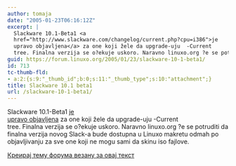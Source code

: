 ```yaml
---
author: tomaja
date: "2005-01-23T06:16:12Z"
excerpt: |
  Slackware 10.1-Beta1 <a
  href="http://www.slackware.com/changelog/current.php?cpu=i386">je
  upravo objavljena</a> za one koji žele da upgrade-uju  -Current
  tree. Finalna verzija se o?ekuje uskoro. Naravno linuxo.org ?e se potruditi da finalna verzija novog Slack-a bude dostupna u Linuxo makretu odmah po objavljivanju za sve one koji ne mogu sami da skinu iso fajlove.
guid: https://forum.linuxo.org/2005/01/23/slackware-10-1-beta1/
id: 713
tc-thumb-fld:
- a:2:{s:9:"_thumb_id";b:0;s:11:"_thumb_type";s:10:"attachment";}
title: Slackware 10.1 beta1
url: /slackware-10-1-beta1/
---
```

Slackware 10.1-Beta1 [je  
upravo objavljena](http://www.slackware.com/changelog/current.php?cpu=i386) za one koji žele da upgrade-uju -Current  
tree. Finalna verzija se o?ekuje uskoro. Naravno linuxo.org ?e se potruditi da finalna verzija novog Slack-a bude dostupna u Linuxo makretu odmah po objavljivanju za sve one koji ne mogu sami da skinu iso fajlove.<!--break-->

[Креирај тему форума везану за овај текст](https://linuxo.org/nova-tema-na-forumu/?se_pid=713)